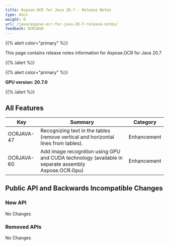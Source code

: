 ```yaml
---
title: Aspose.OCR for Java 20.7 - Release Notes
type: docs
weight: 9
url: /java/aspose-ocr-for-java-20-7-release-notes/
feedback: OCRJAVA
---
```


{{% alert color="primary" %}}

This page contains release notes information for Aspose.OCR for Java 20.7

{{% /alert %}}

{{% alert color="primary" %}}

**GPU version: 20.7.0**

{{% /alert %}}

## All Features

|Key|Summary|Category|
|---|---|---|
|OCRJAVA-47|Recognizing text in the tables (remove vertical and horizontal lines from tables).|Enhancement|
|OCRJAVA-60|Add image recognition using GPU and CUDA technology (available in separate assembly Aspose.OCR.Gpu)|Enhancement|

## Public API and Backwards Incompatible Changes

### New API

No Changes

### Removed APIs

No Changes
